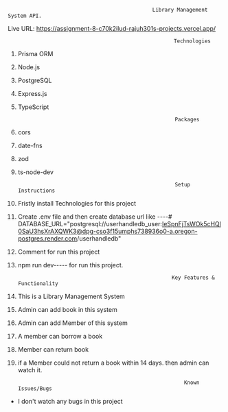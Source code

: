                                                    Library Management System API.


Live URL: https://assignment-8-c70k2ilud-rajuh301s-projects.vercel.app/

                                                          Technologies
1. Prisma ORM
2. Node.js
3. PostgreSQL
4. Express.js
5. TypeScript

                                                          Packages

1. cors
2. date-fns
3. zod
4. ts-node-dev

                                                          Setup Instructions

1. Fristly install Technologies for this project
2. Create .env file and then create database url like ----# DATABASE_URL="postgresql://userhandledb_user:IeSpnFjTsWOk5cHQl0SaU3hsXrAXQWK3@dpg-cso3f15umphs738936o0-a.oregon-postgres.render.com/userhandledb"
3. Comment for run this project
4. npm run dev----- for run this project. 

                                                         Key Features & Functionality

1. This is a Library Management System
2. Admin can add book in this system
3. Admin can add Member of this system
4. A member can borrow a book
5. Member can return book
6. if a Member could not return a book within 14 days. then admin can watch it.  

   
                                                             Known Issues/Bugs
* I don't watch any bugs in this project
  



   

